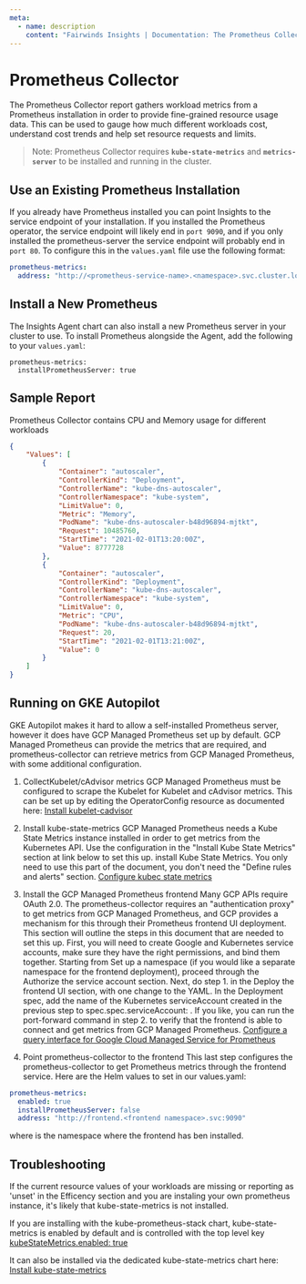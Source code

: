 ```yaml
---
meta:
  - name: description
    content: "Fairwinds Insights | Documentation: The Prometheus Collector report provides fine-grained resource usage data"
---
```

# Prometheus Collector

The Prometheus Collector report gathers workload metrics from a Prometheus installation
in order to provide fine-grained resource usage data. This can be used to gauge how much
different workloads cost, understand cost trends and help set resource requests and limits.

> Note: Prometheus Collector requires **`kube-state-metrics`** and **`metrics-server`** to be installed and running in the cluster.

## Use an Existing Prometheus Installation
If you already have Prometheus installed you can point Insights to the service endpoint of your installation. If you installed the Prometheus operator, the service endpoint will likely end in `port 9090`, and if you only installed the prometheus-server the service endpoint will probably end in `port 80`. To configure this in the `values.yaml` file use the following format:

```yaml
prometheus-metrics:
  address: "http://<prometheus-service-name>.<namespace>.svc.cluster.local:<port>"
```

## Install a New Prometheus
The Insights Agent chart can also install a new Prometheus server in your cluster to use.
To install Prometheus alongside the Agent, add the following to your `values.yaml`:
```
prometheus-metrics:
  installPrometheusServer: true
```

## Sample Report
Prometheus Collector contains CPU and Memory usage for different workloads
```json
{
    "Values": [
        {
            "Container": "autoscaler",
            "ControllerKind": "Deployment",
            "ControllerName": "kube-dns-autoscaler",
            "ControllerNamespace": "kube-system",
            "LimitValue": 0,
            "Metric": "Memory",
            "PodName": "kube-dns-autoscaler-b48d96894-mjtkt",
            "Request": 10485760,
            "StartTime": "2021-02-01T13:20:00Z",
            "Value": 8777728
        },
        {
            "Container": "autoscaler",
            "ControllerKind": "Deployment",
            "ControllerName": "kube-dns-autoscaler",
            "ControllerNamespace": "kube-system",
            "LimitValue": 0,
            "Metric": "CPU",
            "PodName": "kube-dns-autoscaler-b48d96894-mjtkt",
            "Request": 20,
            "StartTime": "2021-02-01T13:21:00Z",
            "Value": 0
        }
    ]
}
```

## Running on GKE Autopilot
GKE Autopilot makes it hard to allow a self-installed Prometheus server, however it does have GCP Managed Prometheus set up by default. GCP Managed Prometheus can provide the metrics that are required, and prometheus-collector can retrieve metrics from GCP Managed Prometheus, with some additional configuration.
1. CollectKubelet/cAdvisor metrics
GCP Managed Prometheus must be configured to scrape the Kubelet for Kubelet and cAdvisor metrics. This can be set up by editing the OperatorConfig resource as documented here:
[Install kubelet-cadvisor](https://cloud.google.com/stackdriver/docs/managed-prometheus/exporters/kubelet-cadvisor)

2. Install kube-state-metrics
GCP Managed Prometheus needs a Kube State Metrics instance installed in order to get metrics from the Kubernetes API. Use the configuration in the "Install Kube State Metrics" section at link below to set this up. install Kube State Metrics. You only need to use this part of the document, you don't need the "Define rules and alerts" section.
[Configure kubec state metrics](https://cloud.google.com/stackdriver/docs/managed-prometheus/exporters/kube_state_metrics#install-exporter)

3. Install the GCP Managed Prometheus frontend
Many GCP APIs require OAuth 2.0. The prometheus-collector requires an "authentication proxy" to get metrics from GCP Managed Prometheus, and GCP provides a mechanism for this through their Prometheus frontend UI deployment. This section will outline the steps in this document that are needed to set this up.
First, you will need to create Google and Kubernetes service accounts, make sure they have the right permissions, and bind them together. Starting from Set up a namespace (if you would like a separate namespace for the frontend deployment), proceed through the Authorize the service account section.
Next, do step 1. in the Deploy the frontend UI section, with one change to the YAML. In the Deployment spec, add the name of the Kubernetes serviceAccount created in the previous step to spec.spec.serviceAccount: <name of Kubernetes service account>. If you like, you can run the port-forward command in step 2. to verify that the frontend is able to connect and get metrics from GCP Managed Prometheus.
[Configure a query interface for Google Cloud Managed Service for Prometheus](https://cloud.google.com/stackdriver/docs/managed-prometheus/query)

4. Point prometheus-collector to the frontend
This last step configures the prometheus-collector to get Prometheus metrics through the frontend service. Here are the Helm values to set in our values.yaml:
```yaml
prometheus-metrics:
  enabled: true
  installPrometheusServer: false
  address: "http://frontend.<frontend namespace>.svc:9090"
```
where <frontend namespace> is the namespace where the frontend has ben installed.

## Troubleshooting
If the current resource values of your workloads are missing or reporting as 'unset' in the Efficency section and you are instaling your own prometheus instance, it's likely that kube-state-metrics is not installed. 

If you are installing with the kube-prometheus-stack chart, kube-state-metrics is enabled by default and is controlled with the top level key [kubeStateMetrics.enabled: true](https://artifacthub.io/packages/helm/prometheus-community/kube-prometheus-stack?modal=values&path=kubeStateMetrics.enabled)

It can also be installed via the dedicated kube-state-metrics chart here: 
[Install kube-state-metrics](https://artifacthub.io/packages/helm/prometheus-community/kube-state-metrics)

